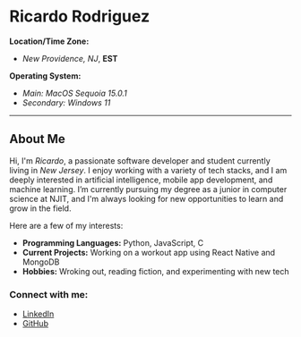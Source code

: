 # **Ricardo Rodriguez**

**Location/Time Zone:**  
- *New Providence, NJ*, **EST**

**Operating System:**  
- *Main: MacOS Sequoia 15.0.1*
- *Secondary: Windows 11*

---

## **About Me**  
Hi, I'm *Ricardo*, a passionate software developer and student currently living in *New Jersey*. 
I enjoy working with a variety of tech stacks, and I am deeply interested in artificial intelligence, 
mobile app development, and machine learning. I’m currently pursuing my degree as a junior in computer science at NJIT, 
and I'm always looking for new opportunities to learn and grow in the field.

Here are a few of my interests:
- **Programming Languages:** Python, JavaScript, C
- **Current Projects:** Working on a workout app using React Native and MongoDB
- **Hobbies:** Wroking out, reading fiction, and experimenting with new tech

### Connect with me:
- [LinkedIn](https://www.linkedin.com/in/ricardrodz/)  
- [GitHub](https://github.com/RicaRodz)



